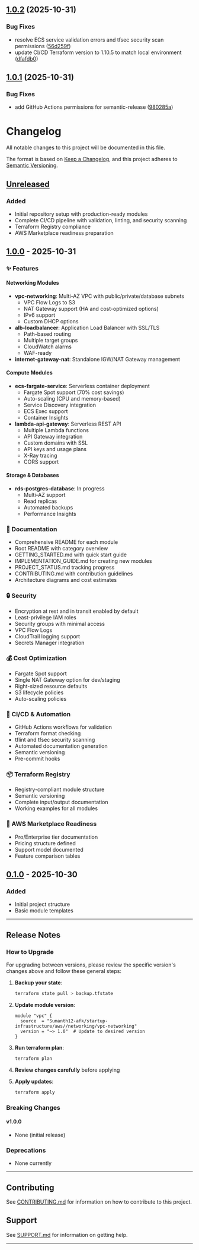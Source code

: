 ## [1.0.2](https://github.com/Sumanth12-afk/aws-startup-terraform-modules/compare/v1.0.1...v1.0.2) (2025-10-31)


### Bug Fixes

* resolve ECS service validation errors and tfsec security scan permissions ([56d259f](https://github.com/Sumanth12-afk/aws-startup-terraform-modules/commit/56d259f7f8e3c338bb19a22b6563f6e79a321e5e))
* update CI/CD Terraform version to 1.10.5 to match local environment ([dfafdb0](https://github.com/Sumanth12-afk/aws-startup-terraform-modules/commit/dfafdb01aa39c0e46dc38acb189c2471f700d9cc))

## [1.0.1](https://github.com/Sumanth12-afk/aws-startup-terraform-modules/compare/v1.0.0...v1.0.1) (2025-10-31)


### Bug Fixes

* add GitHub Actions permissions for semantic-release ([980285a](https://github.com/Sumanth12-afk/aws-startup-terraform-modules/commit/980285a70c3fc6ce36346dbae91bda3098e51fba))

# Changelog

All notable changes to this project will be documented in this file.

The format is based on [Keep a Changelog](https://keepachangelog.com/en/1.0.0/),
and this project adheres to [Semantic Versioning](https://semver.org/spec/v2.0.0.html).

## [Unreleased]

### Added
- Initial repository setup with production-ready modules
- Complete CI/CD pipeline with validation, linting, and security scanning
- Terraform Registry compliance
- AWS Marketplace readiness preparation

## [1.0.0] - 2025-10-31

### ✨ Features

#### Networking Modules
- **vpc-networking**: Multi-AZ VPC with public/private/database subnets
  - VPC Flow Logs to S3
  - NAT Gateway support (HA and cost-optimized options)
  - IPv6 support
  - Custom DHCP options
- **alb-loadbalancer**: Application Load Balancer with SSL/TLS
  - Path-based routing
  - Multiple target groups
  - CloudWatch alarms
  - WAF-ready
- **internet-gateway-nat**: Standalone IGW/NAT Gateway management

#### Compute Modules
- **ecs-fargate-service**: Serverless container deployment
  - Fargate Spot support (70% cost savings)
  - Auto-scaling (CPU and memory-based)
  - Service Discovery integration
  - ECS Exec support
  - Container Insights
- **lambda-api-gateway**: Serverless REST API
  - Multiple Lambda functions
  - API Gateway integration
  - Custom domains with SSL
  - API keys and usage plans
  - X-Ray tracing
  - CORS support

#### Storage & Databases
- **rds-postgres-database**: In progress
  - Multi-AZ support
  - Read replicas
  - Automated backups
  - Performance Insights

### 📖 Documentation
- Comprehensive README for each module
- Root README with category overview
- GETTING_STARTED.md with quick start guide
- IMPLEMENTATION_GUIDE.md for creating new modules
- PROJECT_STATUS.md tracking progress
- CONTRIBUTING.md with contribution guidelines
- Architecture diagrams and cost estimates

### 🔒 Security
- Encryption at rest and in transit enabled by default
- Least-privilege IAM roles
- Security groups with minimal access
- VPC Flow Logs
- CloudTrail logging support
- Secrets Manager integration

### 💰 Cost Optimization
- Fargate Spot support
- Single NAT Gateway option for dev/staging
- Right-sized resource defaults
- S3 lifecycle policies
- Auto-scaling policies

### 🚀 CI/CD & Automation
- GitHub Actions workflows for validation
- Terraform format checking
- tflint and tfsec security scanning
- Automated documentation generation
- Semantic versioning
- Pre-commit hooks

### 📦 Terraform Registry
- Registry-compliant module structure
- Semantic versioning
- Complete input/output documentation
- Working examples for all modules

### 🏢 AWS Marketplace Readiness
- Pro/Enterprise tier documentation
- Pricing structure defined
- Support model documented
- Feature comparison tables

## [0.1.0] - 2025-10-30

### Added
- Initial project structure
- Basic module templates

---

## Release Notes

### How to Upgrade

For upgrading between versions, please review the specific version's changes above and follow these general steps:

1. **Backup your state**: 
   ```bash
   terraform state pull > backup.tfstate
   ```

2. **Update module version**:
   ```hcl
   module "vpc" {
     source  = "Sumanth12-afk/startup-infrastructure/aws//networking/vpc-networking"
     version = "~> 1.0"  # Update to desired version
   }
   ```

3. **Run terraform plan**:
   ```bash
   terraform plan
   ```

4. **Review changes carefully** before applying

5. **Apply updates**:
   ```bash
   terraform apply
   ```

### Breaking Changes

#### v1.0.0
- None (initial release)

### Deprecations

- None currently

---

## Contributing

See [CONTRIBUTING.md](CONTRIBUTING.md) for information on how to contribute to this project.

## Support

See [SUPPORT.md](SUPPORT.md) for information on getting help.

---

[Unreleased]: https://github.com/Sumanth12-afk/aws-startup-terraform-modules/compare/v1.0.0...HEAD
[1.0.0]: https://github.com/Sumanth12-afk/aws-startup-terraform-modules/releases/tag/v1.0.0
[0.1.0]: https://github.com/Sumanth12-afk/aws-startup-terraform-modules/releases/tag/v0.1.0
